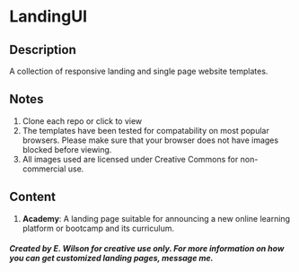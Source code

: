# LandingUI

## Description
A collection of responsive landing and single page website templates.

## Notes
1. Clone each repo or click to view
2. The templates have been tested for compatability on most popular browsers. Please make sure that your browser does not have images blocked before viewing.
3. All images used are licensed under Creative Commons for non-commercial use.

## Content
1. **Academy**: A landing page suitable for announcing a new online learning platform or bootcamp and its curriculum.

##### Created by E. Wilson for creative use only. For more information on how you can get customized landing pages, message me.
